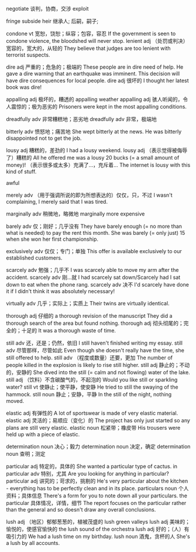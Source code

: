 

negotiate 谈判，协商，交涉
exploit


fringe
subside
heir 继承人; 后嗣，嗣子;


condone vt 宽恕，饶恕；纵容；包容，容忍
If the government is seen to condone violence, the bloodshed will never stop.
lenient adj （处罚或判决）宽容的，宽大的，从轻的
They believe that judges are too lenient with terrorist suspects.


dire adj 严重的；危急的；极端的
These people are in dire need of help.
He gave a dire warning that an earthquake was imminent.
This decision will have dire consequences for local people.
dire adj 很坏的
I thought her latest book was dire!

appalling adj 极坏的，糟透的
appalling weather
appalling adj 骇人听闻的，令人震惊的；极为恶劣的
Prisoners were kept in the most appalling conditions.



dreadfully adv 非常糟糕地；恶劣地
dreadfully adv 非常，极端地

bitterly adv 愤怒地；痛苦地
She wept bitterly at the news.
He was bitterly disappointed not to get the job.


lousy adj 糟糕的，差劲的
I had a lousy weekend.
lousy adj （表示觉得被侮辱了）糟糕的
All he offered me was a lousy 20 bucks (= a small amount of money)!
（表示很多或太多）充满了…，充斥着…
The internet is lousy with this kind of stuff.

awful

merely adv （用于强调所说的即为所想表达的）仅仅，只，不过
I wasn't complaining, I merely said that I was tired.

marginally adv 稍微地，略微地
marginally more expensive


barely adv 仅；刚好；几乎没有 They have barely enough (= no more than what is needed) to pay the rent this month.
She was barely (= only just) 15 when she won her first championship.

exclusively adv 仅仅；专门；单独 This offer is available exclusively to our established customers.

scarcely adv 勉强；几乎不
I was scarcely able to move my arm after the accident.
scarcely adv 刚…就
I had scarcely sat down/Scarcely had I sat down to eat when the phone rang.
scarcely adv 决不
I'd scarcely have done it if I didn't think it was absolutely necessary!

virtually adv 几乎；实际上；实质上
Their twins are virtually identical.

thorough adj 仔细的
a thorough revision of the manuscript
They did a thorough search of the area but found nothing.
thorough adj 彻头彻尾的；完全的；十足的
It was a thorough waste of time.

still adv 还，还是；仍然，依旧
I still haven't finished writing my essay.
still adv 尽管那样，尽管如此
Even though she doesn't really have the time, she still offered to help.
still adv （程度或数量）还要，更加
The number of people killed in the explosion is likely to rise still higher.
still adj 静止的；不动的，安静的
She dived into the still (= calm and not flowing) water of the lake.
still adj （饮料）不含碳酸气的，不起泡的
Would you like still or sparkling water?
still vt 使静止；使平静，使安静
He tried to still the swaying of the hammock.
still noun 静止；安静，平静
In the still of the night, nothing moved.



elastic adj 有弹性的 A lot of sportswear is made of very elastic material.
elastic adj 灵活的；易顺应（变化）的 The project has only just started so any plans are still very elastic.
elastic noun 松紧带；橡皮带 His trousers were held up with a piece of elastic.






determination noun 决心；毅力
determination noun 决定，确定
determination noun 查明；测定

particular adj 特定的，具体的 She wanted a particular type of cactus.
in particular adv 特别，尤其 Are you looking for anything in particular?
particular adj 讲究的；苛求的，挑剔的 He's very particular about the kitchen - everything has to be perfectly clean and in its place.
particulars noun 个人资料；具体信息 There's a form for you to note down all your particulars.
the particular 具体情况，详情，细节 The report focuses on the particular rather than the general and so doesn't draw any overall conclusions.

lush adj （地区）郁郁葱葱的，植被茂盛的 lush green valleys
lush adj 美味的；愉悦的，使感官愉快的 the lush sound of the orchestra
lush adj 好的；（人）有吸引力的 We had a lush time on my birthday.
lush noun 酒鬼，贪杯的人 She's a lush by all accounts.
